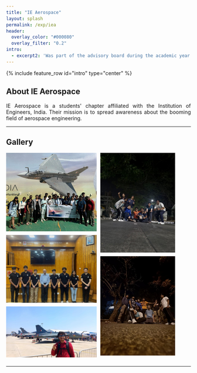 ```yaml
---
title: "IE Aerospace"
layout: splash
permalink: /exp/iea
header:
  overlay_color: "#000080"
  overlay_filter: "0.2"
intro: 
  - excerpt2: 'Was part of the advisory board during the academic year 2023-24'
---
```

{% include feature_row id="intro" type="center" %}

<h2>About IE Aerospace</h2>
<p align="justify"> IE Aerospace is a students' chapter affiliated with the Institution of Engineers, India. Their mission is to spread awareness about the booming field of aerospace engineering.</p>

<hr>

<h2>Gallery</h2>
<div class="grid-container2">
  <div class="item2">
    <img src="/assets/images/ieae2.jpeg" style="width: 100%; height: auto; display: block; margin-bottom: 10px;">
    <img src="/assets/images/ietg.jpeg" style="width: 100%; height: auto; display: block; margin-bottom: 10px;">
    <img src="/assets/images/ieae4.jpeg" style="width: 100%; height: auto; display: block; margin-bottom: 10px;">
  </div>
  <div class="item2">
    <img src="/assets/images/ieae1.jpeg" style="width: 82.5%; height: auto; display: block; margin-bottom: 10px;">
    <img src="/assets/images/ieae3.jpeg" style="width: 82.5%; height: auto; display: block; margin-bottom: 10px;">
  </div>
</div>

<hr>

<style>

  .grid-container {
    display: grid;
    grid-template-columns: repeat(2, 1fr); /* Three columns in the grid */
    gap: 10px; /* Adjust the gap between grid items */
  }

  .item {
    padding: 0; /* Remove padding inside grid items */
    justify-content: center; /* Center align items horizontally */
    box-sizing: border-box; /* Ensure padding is included in the width calculation */
  }

  .item img {
    width: 50%; /* Ensure images and videos fill their containers */
    height: auto; /* Maintain aspect ratio */
    display: block; /* Ensure images and videos are displayed as blocks */
    margin-bottom: 0px; /* Adjust vertical spacing between images and videos */
    margin-left: 60px; /* Add left offset */
  }
  
  .grid-container2 {
    display: grid;
    grid-template-columns: repeat(2, 1fr); /* Three columns in the grid */
    gap: 10px; /* Adjust the gap between grid items */
  }
  
  .item2 {
    padding: 0; /* Remove padding inside grid items */
    justify-content: center; /* Center align items horizontally */
    box-sizing: border-box; /* Ensure padding is included in the width calculation */
  }

  .item2 img {
    width: 100%; /* Ensure images and videos fill their containers */
    height: auto; /* Maintain aspect ratio */
    display: block; /* Ensure images and videos are displayed as blocks */
    margin-bottom: 0px; /* Adjust vertical spacing between images and videos */
    margin-left: 0px; /* Add left offset */
  }
  
</style>


